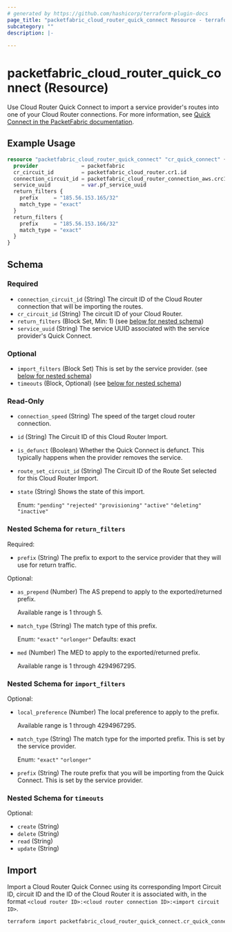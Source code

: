 ```yaml
---
# generated by https://github.com/hashicorp/terraform-plugin-docs
page_title: "packetfabric_cloud_router_quick_connect Resource - terraform-provider-packetfabric"
subcategory: ""
description: |-
  
---
```


# packetfabric_cloud_router_quick_connect (Resource)

Use Cloud Router Quick Connect to import a service provider's routes into one of your Cloud Router connections. For more information, see [Quick Connect in the PacketFabric documentation](https://docs.packetfabric.com/cr/qc/).

## Example Usage

```terraform
resource "packetfabric_cloud_router_quick_connect" "cr_quick_connect" {
  provider              = packetfabric
  cr_circuit_id         = packetfabric_cloud_router.cr1.id
  connection_circuit_id = packetfabric_cloud_router_connection_aws.crc1.id
  service_uuid          = var.pf_service_uuid
  return_filters {
    prefix     = "185.56.153.165/32"
    match_type = "exact"
  }
  return_filters {
    prefix     = "185.56.153.166/32"
    match_type = "exact"
  }
}
```

<!-- schema generated by tfplugindocs -->
## Schema

### Required

- `connection_circuit_id` (String) The circuit ID of the Cloud Router connection that will be importing the routes.
- `cr_circuit_id` (String) The circuit ID of your Cloud Router.
- `return_filters` (Block Set, Min: 1) (see [below for nested schema](#nestedblock--return_filters))
- `service_uuid` (String) The service UUID associated with the service provider's Quick Connect.

### Optional

- `import_filters` (Block Set) This is set by the service provider. (see [below for nested schema](#nestedblock--import_filters))
- `timeouts` (Block, Optional) (see [below for nested schema](#nestedblock--timeouts))

### Read-Only

- `connection_speed` (String) The speed of the target cloud router connection.
- `id` (String) The Circuit ID of this Cloud Router Import.
- `is_defunct` (Boolean) Whether the Quick Connect is defunct. This typically happens when the provider removes the service.
- `route_set_circuit_id` (String) The Circuit ID of the Route Set selected for this Cloud Router Import.
- `state` (String) Shows the state of this import.

	Enum: `"pending"` `"rejected"` `"provisioning"`  `"active"`  `"deleting"`  `"inactive"`

<a id="nestedblock--return_filters"></a>
### Nested Schema for `return_filters`

Required:

- `prefix` (String) The prefix to export to the service provider that they will use for return traffic.

Optional:

- `as_prepend` (Number) The AS prepend to apply to the exported/returned prefix.

	Available range is 1 through 5.
- `match_type` (String) The match type of this prefix.

	Enum: `"exact"` `"orlonger"` Defaults: exact
- `med` (Number) The MED to apply to the exported/returned prefix.

	Available range is 1 through 4294967295.


<a id="nestedblock--import_filters"></a>
### Nested Schema for `import_filters`

Optional:

- `local_preference` (Number) The local preference to apply to the prefix.

	Available range is 1 through 4294967295.
- `match_type` (String) The match type for the imported prefix. This is set by the service provider.

	Enum: `"exact"` `"orlonger"`
- `prefix` (String) The route prefix that you will be importing from the Quick Connect. This is set by the service provider.


<a id="nestedblock--timeouts"></a>
### Nested Schema for `timeouts`

Optional:

- `create` (String)
- `delete` (String)
- `read` (String)
- `update` (String)




## Import

Import a Cloud Router Quick Connec using its corresponding Import Circuit ID, circuit ID and the ID of the Cloud Router it is associated with, in the format `<cloud router ID>:<cloud router connection ID>:<import circuit ID>`.

```bash
terraform import packetfabric_cloud_router_quick_connect.cr_quick_connect PF-L3-CUST-1700239:PF-L3-CON-2980512:PF-L3-IMP-12345
```